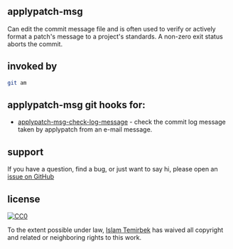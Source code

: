 ## applypatch-msg 

Can edit the commit message file and is often used to verify or actively format a patch's message to a project's standards. A non-zero exit status aborts the commit.

## invoked by 

```bash
git am
```

## applypatch-msg git hooks for:

* [applypatch-msg-check-log-message](https://github.com/aitemr/awesome-git-hooks/blob/master/applypatch-msg/applypatch-msg-check-log-message) - check the commit log message taken by applypatch from an e-mail message.

## support

If you have a question, find a bug, or just want to say hi, please open an [issue on GitHub](https://github.com/aitemr/awesome-git-hooks/issues/new) 

## license

[![CC0](http://mirrors.creativecommons.org/presskit/buttons/88x31/svg/cc-zero.svg)](https://creativecommons.org/publicdomain/zero/1.0/)

To the extent possible under law, [Islam Temirbek](https://aitemr.github.io) has waived all copyright and related or neighboring rights to this work.